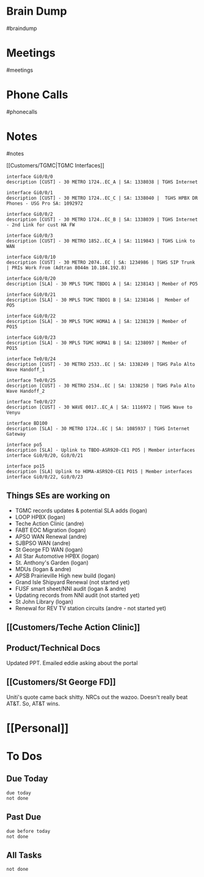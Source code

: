 # Brain Dump
#braindump 

# Meetings
#meetings 
# Phone Calls
#phonecalls 
# Notes
#notes


[[Customers/TGMC|TGMC Interfaces]]
```console
interface Gi0/0/0  
description [CUST] - 30 METRO 1724..EC_A | SA: 1338038 | TGHS Internet

interface Gi0/0/1  
description [CUST] - 30 METRO 1724..EC_C | SA: 1338040 |  TGHS HPBX DR Phones - USG Pro SA: 1092972

interface Gi0/0/2  
description [CUST] - 30 METRO 1724..EC_B | SA: 1338039 | TGHS Internet - 2nd Link for cust HA FW

interface Gi0/0/3  
description [CUST] - 30 METRO 1852..EC_A | SA: 1119843 | TGHS Link to WAN

interface Gi0/0/10 
description [CUST] - 30 METRO 2074..EC | SA: 1234986 | TGHS SIP Trunk | PRIs Work From (Adtran 8044m 10.184.192.8)

interface Gi0/0/20 
description [SLA] - 30 MPLS TGMC TBDO1 A | SA: 1238143 | Member of PO5

interface Gi0/0/21 
description [SLA] - 30 MPLS TGMC TBDO1 B | SA: 1238146 |  Member of PO5

interface Gi0/0/22 
description [SLA] - 30 MPLS TGMC HOMA1 A | SA: 1238139 | Member of PO15

interface Gi0/0/23 
description [SLA] - 30 MPLS TGMC HOMA1 B | SA: 1238097 | Member of PO15

interface Te0/0/24 
description [CUST] - 30 METRO 2533..EC | SA: 1338249 | TGHS Palo Alto Wave Handoff_1

interface Te0/0/25 
description [CUST] - 30 METRO 2534..EC | SA: 1338250 | TGHS Palo Alto Wave Handoff_2

interface Te0/0/27 
description [CUST] - 30 WAVE 0017..EC_A | SA: 1116972 | TGHS Wave to Venyu

interface BD100 
description [SLA] - 30 METRO 1724..EC | SA: 1085937 | TGHS Internet Gateway 

interface po5 
description [SLA] - Uplink to TBDO-ASR920-CE1 PO5 | Member interfaces interface Gi0/0/20, Gi0/0/21

interface po15 
description [SLA] Uplink to HOMA-ASR920-CE1 PO15 | Member interfaces interface Gi0/0/22, Gi0/0/23
```


## Things SEs are working on
- TGMC records updates & potential SLA adds (logan)
- LOOP HPBX (logan)
- Teche Action Clinic (andre)
- FABT EOC Migration (logan)
- APSO WAN Renewal (andre)
- SJBPSO WAN (andre)
- St George FD WAN (logan)
- All Star Automotive HPBX (logan)
- St. Anthony's Garden (logan)
- MDUs (logan & andre)
- APSB Prairieville High new build (logan)
- Grand Isle Shipyard Renewal (not started yet)
- FUSF smart sheet/NNI audit (logan & andre)
- Updating records from NNI audit (not started yet)
- St John Library (logan)
- Renewal for REV TV station circuits (andre - not started yet)


## [[Customers/Teche Action Clinic]]
## Product/Technical Docs
Updated PPT.  Emailed eddie asking about the portal

## [[Customers/St George FD]]
Uniti's quote came back shitty.  NRCs out the wazoo.  Doesn't really beat AT&T.  So, AT&T wins.

# [[Personal]]

# To Dos
## Due Today
```tasks
due today
not done
```

##  Past Due
```tasks
due before today
not done
```

## All Tasks
```tasks
not done
```